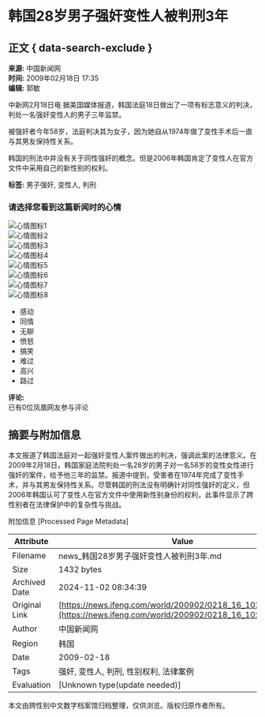 # 韩国28岁男子强奸变性人被判刑3年

## 正文 { data-search-exclude }


**来源:** 中国新闻网  
**时间:** 2009年02月18日 17:35  
**编辑:** 郭敏  

中新网2月18日电 据美国媒体报道，韩国法庭18日做出了一项有标志意义的判决，判处一名强奸变性人的男子三年监禁。

被强奸者今年58岁，法庭判决其为女子，因为她自从1974年做了变性手术后一直与其男友保持性关系。

韩国的刑法中并没有关于同性强奸的概念。但是2006年韩国肯定了变性人在官方文件中采用自己的新性别的权利。

**标签:** 男子强奸, 变性人, 判刑  

### 请选择您看到这篇新闻时的心情

![心情图标1](http://img.ifeng.com/tres/appres/images/mood/motion_01.gif)  
![心情图标2](http://img.ifeng.com/tres/appres/images/mood/motion_02.gif)  
![心情图标3](http://img.ifeng.com/tres/appres/images/mood/motion_03.gif)  
![心情图标4](http://img.ifeng.com/tres/appres/images/mood/motion_04.gif)  
![心情图标5](http://img.ifeng.com/tres/appres/images/mood/motion_05.gif)  
![心情图标6](http://img.ifeng.com/tres/appres/images/mood/motion_06.gif)  
![心情图标7](http://img.ifeng.com/tres/appres/images/mood/motion_07.gif)  
![心情图标8](http://img.ifeng.com/tres/appres/images/mood/motion_08.gif)  

- 感动
- 同情
- 无聊
- 愤怒
- 搞笑
- 难过
- 高兴
- 路过  

**评论:**  
已有0位凤凰网友参与评论

## 摘要与附加信息

<!-- tcd_abstract -->
本文报道了韩国法庭对一起强奸变性人案件做出的判决，强调此案的法律意义。在2009年2月18日，韩国家庭法院判处一名28岁的男子对一名58岁的变性女性进行强奸的案件，给予他三年的监禁。报道中提到，受害者在1974年完成了变性手术，并与其男友保持性关系。尽管韩国的刑法没有明确针对同性强奸的定义，但2006年韩国认可了变性人在官方文件中使用新性别身份的权利，此事件显示了跨性别者在法律保护中的复杂性与挑战。
<!-- tcd_abstract_end -->

附加信息 [Processed Page Metadata]

| Attribute       | Value                                  |
|-----------------|----------------------------------------|
| Filename        | news_韩国28岁男子强奸变性人被判刑3年.md                             |
| Size            | 1432 bytes                           |
| Archived Date   | 2024-11-02 08:34:39                             |
| Original Link   | [https://news.ifeng.com/world/200902/0218_16_1021568.shtml](https://news.ifeng.com/world/200902/0218_16_1021568.shtml)                       |
| Author          | 中国新闻网                               |
| Region          | 韩国                               |
| Date            | 2009-02-18                                 |
| Tags            | 强奸, 变性人, 判刑, 性别权利, 法律案例                                 |
| Evaluation            | [Unknown type(update needed)]                                 |
<!-- tcd_table_end -->

本文由跨性别中文数字档案馆归档整理，仅供浏览。版权归原作者所有。
